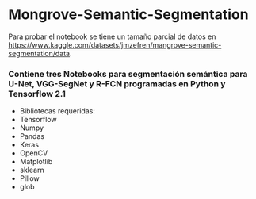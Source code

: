 # Mongrove-Semantic-Segmentation
Para probar el notebook se tiene un tamaño parcial de datos en https://www.kaggle.com/datasets/jmzefren/mangrove-semantic-segmentation/data.
### Contiene tres Notebooks para segmentación semántica para U-Net, VGG-SegNet y R-FCN programadas en Python y Tensorflow 2.1

- Bibliotecas requeridas:
- Tensorflow
- Numpy
- Pandas
- Keras
- OpenCV
- Matplotlib
- sklearn
- Pillow
- glob

